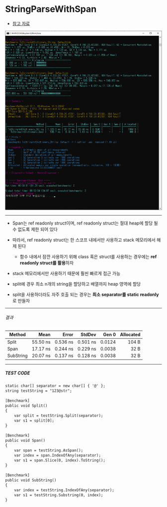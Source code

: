 # StringParseWithSpan

* [참고 자료](https://gist.github.com/bbartels/87c7daae28d4905c60ae77724a401b20)

<img src="https://github.com/junhun0106/CSharp/blob/main/Span/benchmark_result.png">

---

* Span<T>는 ref readonly struct이며, ref readonly struct는 절대 heap에 할당 될 수 없도록 제한 되어 있다

* 따라서, ref readonly struct는 한 스코프 내에서만 사용하고 stack 메모리에서 해제 된다
    * 함수 내에서 잠깐 사용하기 위해 class 혹은 struct를 사용하는 경우에는 **ref readonly struct를 활용**하자 

* stack 메모리에서만 사용하기 때문에 훨씬 빠르게 접근 가능
* split에 경우 최소 n개의 string을 할당하고 배열까지 heap 영역에 할당
* split을 사용하더라도 자주 호출 되는 경우는 **최소 separator를 static readonly**로 만들자

---

###### 결과


| Method |     Mean |    Error |   StdDev |  Gen 0 | Allocated |
|------- |---------:|---------:|---------:|-------:|----------:|
|  Split | 55.50 ns | 0.536 ns | 0.501 ns | 0.0124 |     104 B |
|   Span | 17.17 ns | 0.244 ns | 0.229 ns | 0.0038 |      32 B |
| SubString | 20.07 ns | 0.137 ns | 0.128 ns | 0.0038 |      32 B |

---

##### TEST CODE

```
static char[] separator = new char[] { '@' };
string testString = "123@str";

[Benchmark]
public void Split()
{
    var split = testString.Split(separator);
    var s1 = split[0];
}

[Benchmark]
public void Span()
{
    var span = testString.AsSpan();
    var index = span.IndexOfAny(separator);
    var s1 = span.Slice(0, index).ToString();
}

[Benchmark]
public void SubString()
{
    var index = testString.IndexOfAny(separator);
    var s1 = testString.Substring(0, index);
}

```
